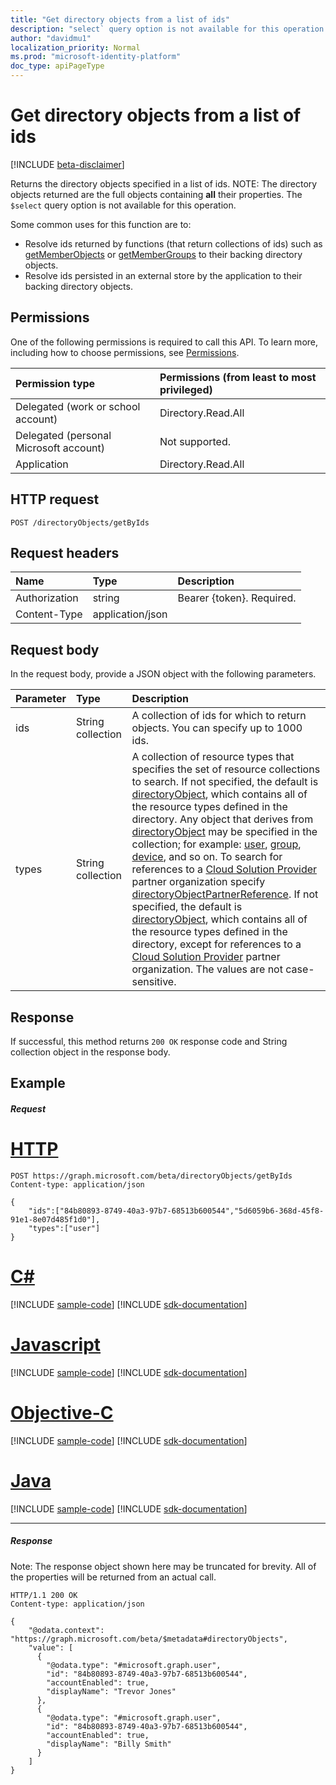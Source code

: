 ```yaml
---
title: "Get directory objects from a list of ids"
description: "select` query option is not available for this operation."
author: "davidmu1"
localization_priority: Normal
ms.prod: "microsoft-identity-platform"
doc_type: apiPageType
---
```


# Get directory objects from a list of ids

[!INCLUDE [beta-disclaimer](../../includes/beta-disclaimer.md)]

Returns the directory objects specified in a list of ids.  NOTE: The directory objects returned are the full objects containing **all** their properties. The `$select` query option is not available for this operation.

Some common uses for this function are to:

* Resolve ids returned by functions (that return collections of ids) such as [getMemberObjects](/graph/api/directoryobject-getmemberobjects.md?view=graph-rest-beta) or [getMemberGroups](/graph/api/directoryobject-getmembergroups.md?view=graph-rest-beta)  to their backing directory objects.
* Resolve ids persisted in an external store by the application to their backing directory objects.

## Permissions

One of the following permissions is required to call this API. To learn more, including how to choose permissions, see [Permissions](/graph/permissions-reference).


|Permission type      | Permissions (from least to most privileged)              |
|:--------------------|:---------------------------------------------------------|
|Delegated (work or school account) | Directory.Read.All    |
|Delegated (personal Microsoft account) | Not supported.    |
|Application | Directory.Read.All |

## HTTP request

<!-- { "blockType": "ignored" } -->

```http
POST /directoryObjects/getByIds
```

## Request headers

| Name       | Type | Description|
|:---------------|:--------|:----------|
| Authorization  | string  | Bearer {token}. Required. |
| Content-Type  | application/json  |

## Request body

In the request body, provide a JSON object with the following parameters.

| Parameter   | Type |Description|
|:---------------|:--------|:----------|
|ids|String collection| A collection of ids for which to return objects. You can specify up to 1000 ids. |
|types|String collection| A collection of resource types that specifies the set of resource collections to search. If not specified, the default is [directoryObject](/graph/api/resources/directoryobject?view=graph-rest-beta), which contains all of the resource types defined in the directory. Any object that derives from [directoryObject](/graph/api/resources/directoryobject?view=graph-rest-beta) may be specified in the collection; for example: [user](/graph/api/resources/user?view=graph-rest-beta), [group](/graph/api/resources/group?view=graph-rest-beta), [device](/graph/api/resources/device?view=graph-rest-beta), and so on. To search for references to a [Cloud Solution Provider](https://partner.microsoft.com/en-us/cloud-solution-provider) partner organization specify [directoryObjectPartnerReference](/graph/api/resources/directoryobjectpartnerreference?view=graph-rest-beta). If not specified, the default is [directoryObject](/graph/api/resources/directoryobject?view=graph-rest-beta), which contains all of the resource types defined in the directory, except for references to a [Cloud Solution Provider](https://partner.microsoft.com/en-us/cloud-solution-provider) partner organization. The values are not case-sensitive.|

## Response

If successful, this method returns `200 OK` response code and String collection object in the response body.

## Example

##### Request


# [HTTP](#tab/http)
<!-- {
  "blockType": "request",
  "name": "directoryobject_getByIds"
}-->

```http
POST https://graph.microsoft.com/beta/directoryObjects/getByIds
Content-type: application/json

{
    "ids":["84b80893-8749-40a3-97b7-68513b600544","5d6059b6-368d-45f8-91e1-8e07d485f1d0"],
    "types":["user"]
}
```
# [C#](#tab/csharp)
[!INCLUDE [sample-code](../includes/snippets/csharp/directoryobject-getbyids-csharp-snippets.md)]
[!INCLUDE [sdk-documentation](../includes/snippets/snippets-sdk-documentation-link.md)]

# [Javascript](#tab/javascript)
[!INCLUDE [sample-code](../includes/snippets/javascript/directoryobject-getbyids-javascript-snippets.md)]
[!INCLUDE [sdk-documentation](../includes/snippets/snippets-sdk-documentation-link.md)]

# [Objective-C](#tab/objc)
[!INCLUDE [sample-code](../includes/snippets/objc/directoryobject-getbyids-objc-snippets.md)]
[!INCLUDE [sdk-documentation](../includes/snippets/snippets-sdk-documentation-link.md)]

# [Java](#tab/java)
[!INCLUDE [sample-code](../includes/snippets/java/directoryobject-getbyids-java-snippets.md)]
[!INCLUDE [sdk-documentation](../includes/snippets/snippets-sdk-documentation-link.md)]

---


##### Response

Note: The response object shown here may be truncated for brevity. All of the properties will be returned from an actual call.

<!-- {
  "blockType": "response",
  "truncated": true,
  "@odata.type": "microsoft.graph.directoryObject",
  "isCollection": true
} -->

```http
HTTP/1.1 200 OK
Content-type: application/json

{
    "@odata.context": "https://graph.microsoft.com/beta/$metadata#directoryObjects",
    "value": [
      {
        "@odata.type": "#microsoft.graph.user",
        "id": "84b80893-8749-40a3-97b7-68513b600544",
        "accountEnabled": true,
        "displayName": "Trevor Jones"
      },
      {
        "@odata.type": "#microsoft.graph.user",
        "id": "84b80893-8749-40a3-97b7-68513b600544",
        "accountEnabled": true,
        "displayName": "Billy Smith"
      }
    ]
}
```

<!-- uuid: 8fcb5dbc-d5aa-4681-8e31-b001d5168d79
2015-10-25 14:57:30 UTC -->
<!--
{
  "type": "#page.annotation",
  "description": "directoryObject: getById",
  "keywords": "",
  "section": "documentation",
  "tocPath": "",
  "suppressions": [
  ]
}
-->
